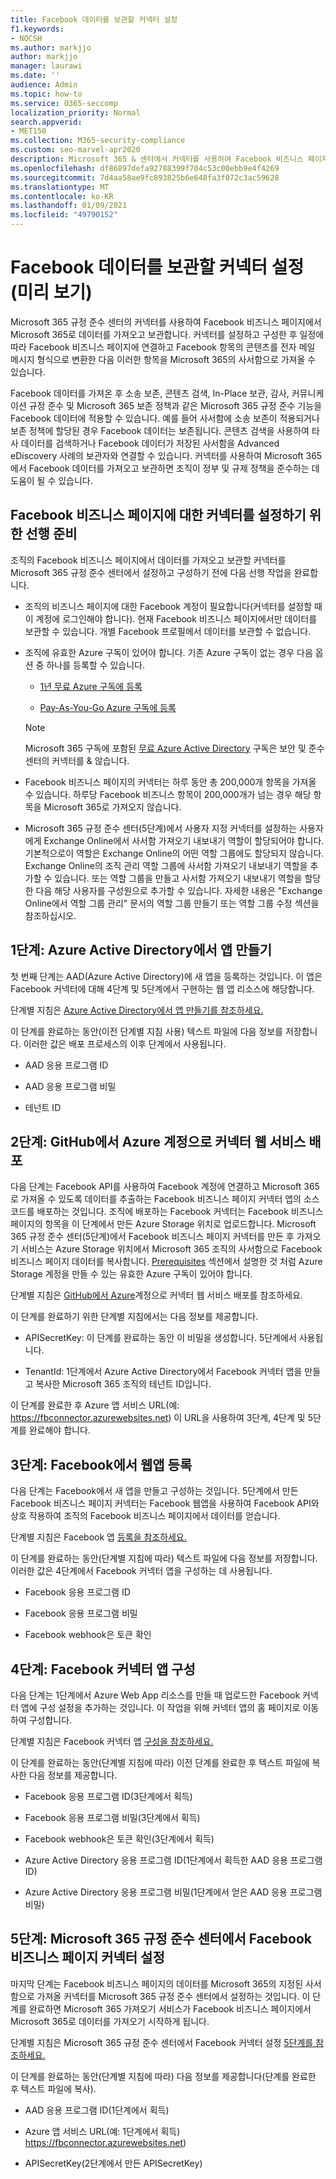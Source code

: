 ```yaml
---
title: Facebook 데이터를 보관할 커넥터 설정
f1.keywords:
- NOCSH
ms.author: markjjo
author: markjjo
manager: laurawi
ms.date: ''
audience: Admin
ms.topic: how-to
ms.service: O365-seccomp
localization_priority: Normal
search.appverid:
- MET150
ms.collection: M365-security-compliance
ms.custom: seo-marvel-apr2020
description: Microsoft 365 & 센터에서 커넥터를 사용하여 Facebook 비즈니스 페이지에서 Microsoft 365로 & 보관 데이터를 가져오는 방법을 학습합니다.
ms.openlocfilehash: df86897defa92788399f704c53c00ebb9e4f4269
ms.sourcegitcommit: 7d4aa58ae9fc893825b6e648fa3f072c3ac59628
ms.translationtype: MT
ms.contentlocale: ko-KR
ms.lasthandoff: 01/09/2021
ms.locfileid: "49790152"
---
```

# <a name="set-up-a-connector-to-archive-facebook-data-preview"></a>Facebook 데이터를 보관할 커넥터 설정(미리 보기)

Microsoft 365 규정 준수 센터의 커넥터를 사용하여 Facebook 비즈니스 페이지에서 Microsoft 365로 데이터를 가져오고 보관합니다. 커넥터를 설정하고 구성한 후 일정에 따라 Facebook 비즈니스 페이지에 연결하고 Facebook 항목의 콘텐츠를 전자 메일 메시지 형식으로 변환한 다음 이러한 항목을 Microsoft 365의 사서함으로 가져올 수 있습니다.

Facebook 데이터를 가져온 후 소송 보존, 콘텐츠 검색, In-Place 보관, 감사, 커뮤니케이션 규정 준수 및 Microsoft 365 보존 정책과 같은 Microsoft 365 규정 준수 기능을 Facebook 데이터에 적용할 수 있습니다. 예를 들어 사서함에 소송 보존이 적용되거나 보존 정책에 할당된 경우 Facebook 데이터는 보존됩니다. 콘텐츠 검색을 사용하여 타사 데이터를 검색하거나 Facebook 데이터가 저장된 사서함을 Advanced eDiscovery 사례의 보관자와 연결할 수 있습니다. 커넥터를 사용하여 Microsoft 365에서 Facebook 데이터를 가져오고 보관하면 조직이 정부 및 규제 정책을 준수하는 데 도움이 될 수 있습니다.

## <a name="prerequisites-for-setting-up-a-connector-for-facebook-business-pages"></a>Facebook 비즈니스 페이지에 대한 커넥터를 설정하기 위한 선행 준비

조직의 Facebook 비즈니스 페이지에서 데이터를 가져오고 보관할 커넥터를 Microsoft 365 규정 준수 센터에서 설정하고 구성하기 전에 다음 선행 작업을 완료합니다. 

- 조직의 비즈니스 페이지에 대한 Facebook 계정이 필요합니다(커넥터를 설정할 때 이 계정에 로그인해야 합니다). 현재 Facebook 비즈니스 페이지에서만 데이터를 보관할 수 있습니다. 개별 Facebook 프로필에서 데이터를 보관할 수 없습니다.

- 조직에 유효한 Azure 구독이 있어야 합니다. 기존 Azure 구독이 없는 경우 다음 옵션 중 하나를 등록할 수 있습니다.

    - [1년 무료 Azure 구독에 등록](https://azure.microsoft.com/free)

    - [Pay-As-You-Go Azure 구독에 등록](https://azure.microsoft.com/pricing/purchase-options/pay-as-you-go/)

    > [!NOTE]
    > Microsoft 365 구독에 포함된 [무료 Azure Active Directory](use-your-free-azure-ad-subscription-in-office-365.md) 구독은 보안 및 준수 센터의 커넥터를 & 않습니다.

- Facebook 비즈니스 페이지의 커넥터는 하루 동안 총 200,000개 항목을 가져올 수 있습니다. 하루당 Facebook 비즈니스 항목이 200,000개가 넘는 경우 해당 항목을 Microsoft 365로 가져오지 않습니다.

- Microsoft 365 규정 준수 센터(5단계)에서 사용자 지정 커넥터를 설정하는 사용자에게 Exchange Online에서 사서함 가져오기 내보내기 역할이 할당되어야 합니다. 기본적으로이 역할은 Exchange Online의 어떤 역할 그룹에도 할당되지 않습니다. Exchange Online의 조직 관리 역할 그룹에 사서함 가져오기 내보내기 역할을 추가할 수 있습니다. 또는 역할 그룹을 만들고 사서함 가져오기 내보내기 역할을 할당한 다음 해당 사용자를 구성원으로 추가할 수 있습니다. 자세한 내용은 "Exchange [](https://docs.microsoft.com/Exchange/permissions-exo/role-groups#create-role-groups) Online에서 [](https://docs.microsoft.com/Exchange/permissions-exo/role-groups#modify-role-groups) 역할 그룹 관리" 문서의 역할 그룹 만들기 또는 역할 그룹 수정 섹션을 참조하십시오.

## <a name="step-1-create-an-app-in-azure-active-directory"></a>1단계: Azure Active Directory에서 앱 만들기

첫 번째 단계는 AAD(Azure Active Directory)에 새 앱을 등록하는 것입니다. 이 앱은 Facebook 커넥터에 대해 4단계 및 5단계에서 구현하는 웹 앱 리소스에 해당합니다. 

단계별 지침은 [Azure Active Directory에서 앱 만들기를 참조하세요.](deploy-facebook-connector.md#step-1-create-an-app-in-azure-active-directory)

이 단계를 완료하는 동안(이전 단계별 지침 사용) 텍스트 파일에 다음 정보를 저장합니다. 이러한 값은 배포 프로세스의 이후 단계에서 사용됩니다.

- AAD 응용 프로그램 ID

- AAD 응용 프로그램 비밀

- 테넌트 ID

## <a name="step-2-deploy-the-connector-web-service-from-github-to-your-azure-account"></a>2단계: GitHub에서 Azure 계정으로 커넥터 웹 서비스 배포

다음 단계는 Facebook API를 사용하여 Facebook 계정에 연결하고 Microsoft 365로 가져올 수 있도록 데이터를 추출하는 Facebook 비즈니스 페이지 커넥터 앱의 소스 코드를 배포하는 것입니다. 조직에 배포하는 Facebook 커넥터는 Facebook 비즈니스 페이지의 항목을 이 단계에서 만든 Azure Storage 위치로 업로드합니다. Microsoft 365 규정 준수 센터(5단계)에서 Facebook 비즈니스 페이지 커넥터를 만든 후 가져오기 서비스는 Azure Storage 위치에서 Microsoft 365 조직의 사서함으로 Facebook 비즈니스 페이지 데이터를 복사합니다. [Prerequisites](#prerequisites-for-setting-up-a-connector-for-facebook-business-pages) 섹션에서 설명한 것 처럼 Azure Storage 계정을 만들 수 있는 유효한 Azure 구독이 있어야 합니다.

단계별 지침은 [GitHub에서 Azure](deploy-facebook-connector.md#step-2-deploy-the-connector-web-service-from-github-to-your-azure-account)계정으로 커넥터 웹 서비스 배포를 참조하세요.

이 단계를 완료하기 위한 단계별 지침에서는 다음 정보를 제공합니다.

- APISecretKey: 이 단계를 완료하는 동안 이 비밀을 생성합니다. 5단계에서 사용됩니다.

- TenantId: 1단계에서 Azure Active Directory에서 Facebook 커넥터 앱을 만들고 복사한 Microsoft 365 조직의 테넌트 ID입니다.

이 단계를 완료한 후 Azure 앱 서비스 URL(예: https://fbconnector.azurewebsites.net) 이 URL을 사용하여 3단계, 4단계 및 5단계를 완료해야 합니다.

## <a name="step-3-register-the-web-app-on-facebook"></a>3단계: Facebook에서 웹앱 등록

다음 단계는 Facebook에서 새 앱을 만들고 구성하는 것입니다. 5단계에서 만든 Facebook 비즈니스 페이지 커넥터는 Facebook 웹앱을 사용하여 Facebook API와 상호 작용하여 조직의 Facebook 비즈니스 페이지에서 데이터를 얻습니다.

단계별 지침은 Facebook 앱 [등록을 참조하세요.](deploy-facebook-connector.md#step-3-register-the-facebook-app)

이 단계를 완료하는 동안(단계별 지침에 따라) 텍스트 파일에 다음 정보를 저장합니다. 이러한 값은 4단계에서 Facebook 커넥터 앱을 구성하는 데 사용됩니다.

- Facebook 응용 프로그램 ID

- Facebook 응용 프로그램 비밀

- Facebook webhook은 토큰 확인

## <a name="step-4-configure-the-facebook-connector-app"></a>4단계: Facebook 커넥터 앱 구성

다음 단계는 1단계에서 Azure Web App 리소스를 만들 때 업로드한 Facebook 커넥터 앱에 구성 설정을 추가하는 것입니다. 이 작업을 위해 커넥터 앱의 홈 페이지로 이동하여 구성합니다.

단계별 지침은 Facebook 커넥터 앱 [구성을 참조하세요.](archive-facebook-data-with-sample-connector.md#step-4-configure-the-facebook-connector-app)

이 단계를 완료하는 동안(단계별 지침에 따라) 이전 단계를 완료한 후 텍스트 파일에 복사한 다음 정보를 제공합니다.

- Facebook 응용 프로그램 ID(3단계에서 획득)

- Facebook 응용 프로그램 비밀(3단계에서 획득)

- Facebook webhook은 토큰 확인(3단계에서 획득)

- Azure Active Directory 응용 프로그램 ID(1단계에서 획득한 AAD 응용 프로그램 ID)

- Azure Active Directory 응용 프로그램 비밀(1단계에서 얻은 AAD 응용 프로그램 비밀)

## <a name="step-5-set-up-a-facebook-business-pages-connector-in-the-microsoft-365-compliance-center"></a>5단계: Microsoft 365 규정 준수 센터에서 Facebook 비즈니스 페이지 커넥터 설정

마지막 단계는 Facebook 비즈니스 페이지의 데이터를 Microsoft 365의 지정된 사서함으로 가져올 커넥터를 Microsoft 365 규정 준수 센터에서 설정하는 것입니다. 이 단계를 완료하면 Microsoft 365 가져오기 서비스가 Facebook 비즈니스 페이지에서 Microsoft 365로 데이터를 가져오기 시작하게 됩니다.

단계별 지침은 Microsoft 365 규정 준수 센터에서 Facebook 커넥터 설정 [5단계를 참조하세요.](deploy-facebook-connector.md#step-5-set-up-a-facebook-connector-in-the-microsoft-365-compliance-center) 

이 단계를 완료하는 동안(단계별 지침에 따라) 다음 정보를 제공합니다(단계를 완료한 후 텍스트 파일에 복사).

- AAD 응용 프로그램 ID(1단계에서 획득)

- Azure 앱 서비스 URL(예: 1단계에서 획득) https://fbconnector.azurewebsites.net)

- APISecretKey(2단계에서 만든 APISecretKey)
